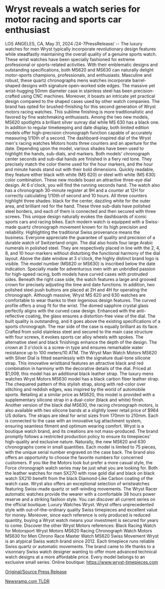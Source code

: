 # Wryst reveals a watch series for motor racing and sports car enthusiast

LOS ANGELES, CA, May 31, 2024 /24-7PressRelease/ -- The luxury watches for men Wryst typically incorporate revolutionary design features while steadfastly maintaining the overall quality of a genuine sports watch. These wrist watches have been specially fashioned for extreme professional or sports-related activities.  With their emblematic designs and outstanding specifications, both MS620 and MS630 can naturally delight motor-sports champions, professionals, and enthusiasts.  Masculine and robust, these quartz chronographs mens watches incorporate barrel-shaped designs with signature open-worked side edges. The massive yet wrist-hugging 50mm diameter case in stainless steel has been precision-crafted using CNC machines. Moreover, it boasts an intricate yet practical design compared to the shaped cases used by other watch companies.  The brand has opted for brushed-finishing for this second generation of Wryst motors racing watches. This sublime finishing is more traditionalistic and favored by fine watchmaking enthusiasts.  Among the two new models, MS620 spotlights a brilliant silver sunray dial while MS 630 has a black one. In addition to regular timekeeping and date display, both limited edition models offer high-precision chronograph function capable of accurately measuring 1/10th of a second.  The dashboard-inspired dial of the Wryst men's racing watches Motors hosts three counters and an aperture for the date. Depending upon the model, various shades have been used to highlight the hands, sub-dials, and markers.  Both models' chronograph center seconds and sub-dial hands are finished in a fiery red tone. They precisely match the color theme used for the hour markers, and the hour and minute hands stand out with their bold dimensions. Quickly readable, they feature either black with white (MS 620) or steel with white (MS 630) color combination.  These new models boast an attractive three-eye dial design. At 6 o'clock, you will find the running seconds hand. The watch also has a chronograph 30-minute register at 9H and a counter at 12H for correctly calculating 1/10th of second and 10 hours. All three counters highlight three shades: black for the center, dazzling white for the outer area, and brilliant red for the hand.  These three sub-dials have polished steel borders, and each of them is connected and then secured with three screws. This unique design naturally evokes the dashboards of iconic sports cars and racing bikes.  Each modern watch is equipped with a Swiss-made quartz chronograph movement known for its high precision and reliability. Highlighting the traditional Swiss provenance means the business. Everyone appreciate the guarantee of quality and precision of a durable watch of Switzerland origin.  The dial also hosts four large Arabic numerals in polished steel. They are respectively placed in line with the 2, 4, 8, and 10 hour-markers without disturbing the functional harmony of the dial layout. Above the date window at 3 o'clock, the highly distinct brand logo is visible. The model number (MS620 or MS630) is inscribed below the date indication.  Specially made for adventurous men with an unbridled passion for high-speed racing, both models have curved cases with protruded sides. Beneath the right case side, the watch features a large and grooved crown for precisely adjusting the time and date functions. In addition, two polished steel push buttons are placed at 2H and 4H for operating the chronograph.  Although massive, Wryst MS 620 and 630 watches are comfortable to wear thanks to their ingenious design features. The curved profile offers a snug fit for the wrist.  The domed sapphire crystal glass perfectly aligns with the curved case design. Enhanced with the anti-reflective coating, the glass ensures a distortion-free view of the dial. The built quality is outstanding, and it goes above the existing specifications of a sports chronograph.  The rear side of the case is equally brilliant as its face. Crafted from solid stainless steel and secured to the main case structure with four screws, it evokes sports car alloy wheels with spokes. The alternative steel and black finishings enhance the depth of the design. The crown at 3 o'clock is a screw-in type and ensures remarkable water resistance up to 100 meters/10 ATM.  The Wryst Man Watch Motors MS620 with Silver Dial is fitted seamlessly with the signature dual-tone silicone strap. This innovative wristband features an attractive black and red combination in harmony with the decorative details of the dial. Priced at $1,009, this model has an additional black leather strap.  The luxury mens watches Wryst Motors MS630 model has a black carbon fiber leather strap. The chequered pattern of this stylish strap, along with red-color over stitching and reddish edges, was inspired by the world of automobile sports.  Retailing at a similar price as MS620, this model is provided with a supplementary silicone strap in a dual-color (black and white) finish.  Another version of the black dial MS630, the racing chronograph motors, is also available with two silicone bands at a slightly lower retail price of $964 US dollars.  The straps are ideal for wrist sizes from 170mm to 210mm. Each is connected to the case with an innovative lug attachment system, ensuring seamless fitment and optimum wearing comfort.  Wryst is a boutique watch brand, and its creations are not mass-produced. The brand promptly follows a restricted production policy to ensure its timepieces' high-quality and exclusive nature. Naturally, the new MS620 and 630 chronographs come in small quantities.  Each model is limited to 75 pieces, with the unique serial number engraved on the case back. The brand also offers an opportunity to choose the favorite numbers for concerned customers.  If you like the Motors look but prefer a more casual style, the Force chronograph watch series may be just what you are looking for. Both the leather watches for men SX270 with rose gold dial and black on black watch SX210 benefit from the black Diamond-Like Carbon coating of the watch case.  Wryst also offers an exceptional selection of wristwatches featuring Swiss-made quartz or self-winding movements. The Wryst Racer automatic watches provide the wearer with a comfortable 38 hours power reserve and a striking fashion style.  You can discover all current series on the official boutique: Luxury Watches Wryst.  Wryst offers unprecedented style with out-of-the-ordinary quality Swiss timepieces and excellent value for money. Moreover, since each reference is only produced is reduced quantity, buying a Wryst watch means your investment is secured for years to come.  Discover the other Wryst Motors references:  Black Racing Watch for Motorsport Wryst Motors MS620  Racing Chronograph Watch Motors MS630 for Men  Chrono Race Master Watch MS620 Swiss Movement  Wryst is an atypical Swiss watch brand since 2012. Each timepiece runs reliable Swiss quartz or automatic movements. The brand came to life thanks to a visonnary Swiss watch designer wanting to offer more advanced technical watch designs at a more affordable price. Every model belongs to an exclusive small series.  Online boutique: https://www.wryst-timepieces.com 

[Original/Source Press Release](https://www.24-7pressrelease.com/press-release/511246/wryst-reveals-a-watch-series-for-motor-racing-and-sports-car-enthusiast) 

[Newsramp.com TLDR](https://newsramp.com/None) 